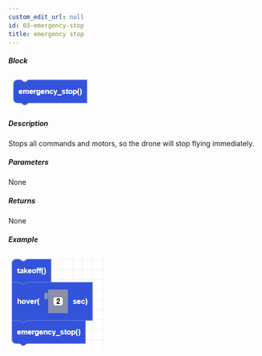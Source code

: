 ```yaml
---
custom_edit_url: null
id: 03-emergency-stop
title: emergency stop
---
```


##### Block

![emergency stop image](emergency_stop.png)

##### Description

Stops all commands and motors, so the drone will stop flying immediately.

##### Parameters

None

##### Returns

None

##### Example

![emergency stop example](emergency_stop_example.png)
